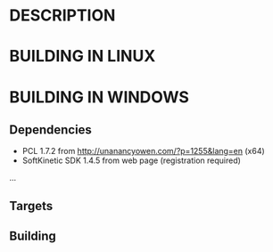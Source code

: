 DESCRIPTION
==========



BUILDING IN LINUX
=================


BUILDING IN WINDOWS
===================

Dependencies
------------

* PCL 1.7.2 from http://unanancyowen.com/?p=1255&lang=en (x64)
* SoftKinetic SDK 1.4.5 from web page (registration required)

...

Targets
-------


Building
--------